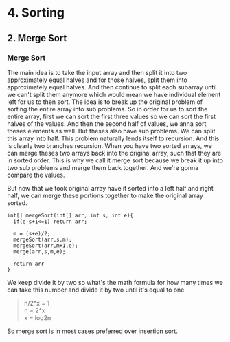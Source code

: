 # 4. Sorting

## 2. Merge Sort

### Merge Sort 
The main idea is to take the input array and then split it into two approximately equal halves and for those halves, split them into approximately equal halves. And then continue to split each subarray until we can't split them anymore which would mean we have individual element left for us to then sort. The idea is to break up the original problem of sorting the entire array into sub problems. So in order for us to sort the entire array, first we can sort the first three values so we can sort the first halves of the values. And then the second half of values, we anna sort theses elements as well. But theses also have sub problems. We can split this array into half. This problem naturally lends itself to recursion. And this is clearly two branches recursion. When you have two sorted arrays, we can merge theses two arrays back into the original array, such that they are in sorted order. This is why we call it merge sort because we break it up into two sub problems and merge them back together. And we're gonna compare the values.

But now that we took original array have it sorted into a left half and right half, we can merge these portions together to make the original array sorted. 

```
int[] mergeSort(int[] arr, int s, int e){
  if(e-s+1<=1) return arr;

  m = (s+e)/2;
  mergeSort(arr,s,m);
  mergeSort(arr,m+1,e);
  merge(arr,s,m,e);

  return arr
}
```

We keep divide it by two so what's the math formula for how many times we can take this number and divide it by two until it's equal to one.

>n/2^x = 1    
n = 2^x   
x = log2n

So merge sort is in most cases preferred over insertion sort. 